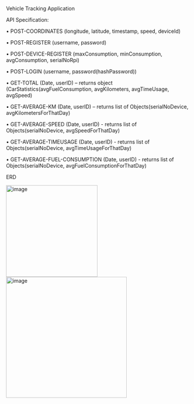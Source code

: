 Vehicle Tracking Application


API Specification:

•	POST-COORDINATES (longitude, latitude, timestamp, speed, deviceId)

•	POST-REGISTER (username, password)

•	POST-DEVICE-REGISTER (maxConsumption, minConsumption, avgConsumption, serialNoRpi)

•	POST-LOGIN (username, password(hashPassword))

•	GET-TOTAL (Date, userID) – returns object (CarStatistics(avgFuelConsumption, avgKilometers, avgTimeUsage, avgSpeed)

•	GET-AVERAGE-KM (Date, userID) – returns list of Objects(serialNoDevice, avgKilometersForThatDay) 

•	GET-AVERAGE-SPEED (Date, userID) - returns list of Objects(serialNoDevice, avgSpeedForThatDay)

•	GET-AVERAGE-TIMEUSAGE (Date, userID) - returns list of Objects(serialNoDevice, avgTimeUsageForThatDay)

•	GET-AVERAGE-FUEL-CONSUMPTION (Date, userID) - returns list of Objects(serialNoDevice, avgFuelConsumptionForThatDay)

ERD

<img width="250" alt="image" src="https://github.com/Cerka24/vehicle-tracking-app/assets/105603113/c9f3b0c7-8462-4876-8afb-06e78880bd0e">

<img width="330" alt="image" src="https://github.com/Cerka24/vehicle-tracking-app/assets/105603113/e388bdf1-8e2c-4a62-b48b-f6fe9c54c744">
